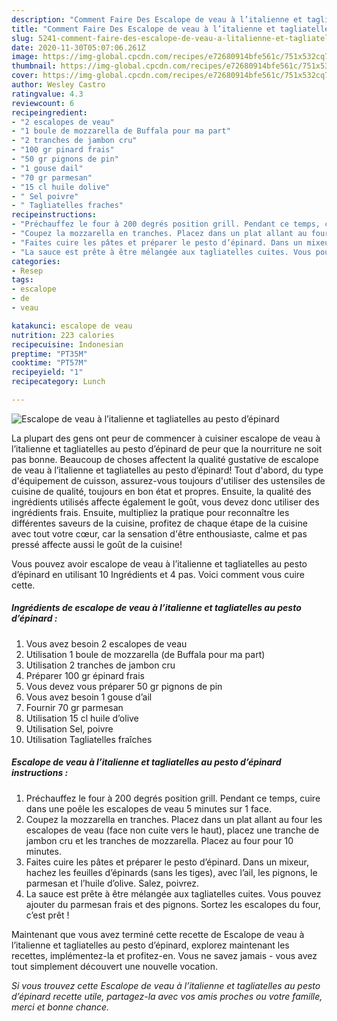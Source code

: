 ```yaml
---
description: "Comment Faire Des Escalope de veau à l’italienne et tagliatelles au pesto d’épinard"
title: "Comment Faire Des Escalope de veau à l’italienne et tagliatelles au pesto d’épinard"
slug: 5241-comment-faire-des-escalope-de-veau-a-litalienne-et-tagliatelles-au-pesto-depinard
date: 2020-11-30T05:07:06.261Z
image: https://img-global.cpcdn.com/recipes/e72680914bfe561c/751x532cq70/escalope-de-veau-a-litalienne-et-tagliatelles-au-pesto-depinard-photo-principale-de-la-recette.jpg
thumbnail: https://img-global.cpcdn.com/recipes/e72680914bfe561c/751x532cq70/escalope-de-veau-a-litalienne-et-tagliatelles-au-pesto-depinard-photo-principale-de-la-recette.jpg
cover: https://img-global.cpcdn.com/recipes/e72680914bfe561c/751x532cq70/escalope-de-veau-a-litalienne-et-tagliatelles-au-pesto-depinard-photo-principale-de-la-recette.jpg
author: Wesley Castro
ratingvalue: 4.3
reviewcount: 6
recipeingredient:
- "2 escalopes de veau"
- "1 boule de mozzarella de Buffala pour ma part"
- "2 tranches de jambon cru"
- "100 gr pinard frais"
- "50 gr pignons de pin"
- "1 gouse dail"
- "70 gr parmesan"
- "15 cl huile dolive"
- " Sel poivre"
- " Tagliatelles fraches"
recipeinstructions:
- "Préchauffez le four à 200 degrés position grill. Pendant ce temps, cuire dans une poêle les escalopes de veau 5 minutes sur 1 face."
- "Coupez la mozzarella en tranches. Placez dans un plat allant au four les escalopes de veau (face non cuite vers le haut), placez une tranche de jambon cru et les tranches de mozzarella. Placez au four pour 10 minutes."
- "Faites cuire les pâtes et préparer le pesto d’épinard. Dans un mixeur, hachez les feuilles d’épinards (sans les tiges), avec l’ail, les pignons, le parmesan et l’huile d’olive. Salez, poivrez."
- "La sauce est prête à être mélangée aux tagliatelles cuites. Vous pouvez ajouter du parmesan frais et des pignons. Sortez les escalopes du four, c’est prêt !"
categories:
- Resep
tags:
- escalope
- de
- veau

katakunci: escalope de veau 
nutrition: 223 calories
recipecuisine: Indonesian
preptime: "PT35M"
cooktime: "PT57M"
recipeyield: "1"
recipecategory: Lunch

---
```



![Escalope de veau à l’italienne et tagliatelles au pesto d’épinard](https://img-global.cpcdn.com/recipes/e72680914bfe561c/751x532cq70/escalope-de-veau-a-litalienne-et-tagliatelles-au-pesto-depinard-photo-principale-de-la-recette.jpg)

La plupart des gens ont peur de commencer à cuisiner escalope de veau à l’italienne et tagliatelles au pesto d’épinard de peur que la nourriture ne soit pas bonne. Beaucoup de choses affectent la qualité gustative de escalope de veau à l’italienne et tagliatelles au pesto d’épinard! Tout d'abord, du type d'équipement de cuisson, assurez-vous toujours d'utiliser des ustensiles de cuisine de qualité, toujours en bon état et propres. Ensuite, la qualité des ingrédients utilisés affecte également le goût, vous devez donc utiliser des ingrédients frais. Ensuite, multipliez la pratique pour reconnaître les différentes saveurs de la cuisine, profitez de chaque étape de la cuisine avec tout votre cœur, car la sensation d'être enthousiaste, calme et pas pressé affecte aussi le goût de la cuisine!

<!--inarticleads1-->

Vous pouvez avoir escalope de veau à l’italienne et tagliatelles au pesto d’épinard en utilisant 10 Ingrédients et 4 pas. Voici comment vous cuire cette.

##### Ingrédients de escalope de veau à l’italienne et tagliatelles au pesto d’épinard :

1. Vous avez besoin 2 escalopes de veau
1. Utilisation 1 boule de mozzarella (de Buffala pour ma part)
1. Utilisation 2 tranches de jambon cru
1. Préparer 100 gr épinard frais
1. Vous devez vous préparer 50 gr pignons de pin
1. Vous avez besoin 1 gouse d’ail
1. Fournir 70 gr parmesan
1. Utilisation 15 cl huile d’olive
1. Utilisation  Sel, poivre
1. Utilisation  Tagliatelles fraîches




<!--inarticleads2-->

##### Escalope de veau à l’italienne et tagliatelles au pesto d’épinard instructions :

1. Préchauffez le four à 200 degrés position grill. Pendant ce temps, cuire dans une poêle les escalopes de veau 5 minutes sur 1 face.
1. Coupez la mozzarella en tranches. Placez dans un plat allant au four les escalopes de veau (face non cuite vers le haut), placez une tranche de jambon cru et les tranches de mozzarella. Placez au four pour 10 minutes.
1. Faites cuire les pâtes et préparer le pesto d’épinard. Dans un mixeur, hachez les feuilles d’épinards (sans les tiges), avec l’ail, les pignons, le parmesan et l’huile d’olive. Salez, poivrez.
1. La sauce est prête à être mélangée aux tagliatelles cuites. Vous pouvez ajouter du parmesan frais et des pignons. Sortez les escalopes du four, c’est prêt !




<!--inarticleads1-->

<p>
Maintenant que vous avez terminé cette recette de Escalope de veau à l’italienne et tagliatelles au pesto d’épinard, explorez maintenant les recettes, implémentez-la et profitez-en. Vous ne savez jamais - vous avez tout simplement découvert une nouvelle vocation.
</p>

<p>
<i>Si vous trouvez cette Escalope de veau à l’italienne et tagliatelles au pesto d’épinard recette utile, partagez-la avec vos amis proches ou votre famille, merci et bonne chance.</i>
</p>

